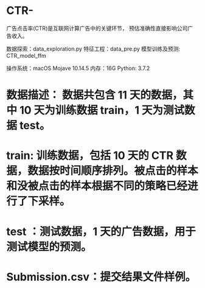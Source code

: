 # CTR-
广告点击率(CTR)是互联网计算广告中的关键环节， 预估准确性直接影响公司广告收入。

数据探索：data_exploration.py
特征工程：data_pre.py
模型训练及预测: CTR_model_ffm

操作系统：macOS Mojave 10.14.5
内存：16G
Python: 3.7.2

# 数据描述： 数据共包含 11 天的数据，其中 10 天为训练数据 train，1 天为测试数据 test。

# train: 训练数据，包括 10 天的 CTR 数据，数据按时间顺序排列。被点击的样本和没被点击的样本根据不同的策略已经进行了下采样。 
# test ：测试数据，1 天的广告数据，用于测试模型的预测。 
# Submission.csv：提交结果文件样例。
